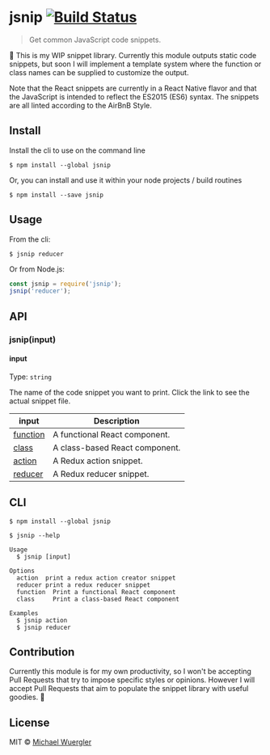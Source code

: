 # jsnip [![Build Status](https://travis-ci.org/radiovisual/jsnip.svg?branch=master)](https://travis-ci.org/radiovisual/jsnip)

> Get common JavaScript code snippets.

:hamburger: This is my WIP snippet library. Currently this module outputs static code snippets,
but soon I will implement a template system where the function or class names can be
supplied to customize the output.

Note that the React snippets are currently in a React Native flavor and that the
JavaScript is intended to reflect the ES2015 (ES6) syntax. The snippets are all
linted according to the AirBnB Style.

## Install

Install the cli to use on the command line
```
$ npm install --global jsnip
```

Or, you can install and use it within your node projects / build routines

```
$ npm install --save jsnip
```


## Usage

From the cli:

```
$ jsnip reducer
```

Or from Node.js:

```js
const jsnip = require('jsnip');
jsnip('reducer');
```

## API

### jsnip(input)

#### input

Type: `string`

The name of the code snippet you want to print. Click the link to see the actual
snippet file.

| input | Description |
| ------| -----------|
| [function](templates/react-function.js)   | A functional React component. |
| [class](templates/react-class.js)       | A class-based React component. |
| [action](templates/redux-actions.js)     | A Redux action snippet. |
| [reducer](templates/redux-reducer.js)     | A Redux reducer snippet. |


## CLI

```
$ npm install --global jsnip
```

```
$ jsnip --help

Usage
  $ jsnip [input]

Options
  action  print a redux action creator snippet
  reducer print a redux reducer snippet
  function  Print a functional React component
  class	    Print a class-based React component

Examples
  $ jsnip action
  $ jsnip reducer
```

## Contribution

Currently this module is for my own productivity, so I won't be accepting Pull
Requests that try to impose specific styles or opinions. However I will accept Pull
Requests that aim to populate the snippet library with useful goodies. :hamburger:

## License

MIT © [Michael Wuergler](http://numetriclabs.com)

